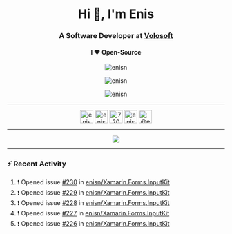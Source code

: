 <h1 align="center">Hi 👋, I'm Enis</h1>
<h3 align="center">A Software Developer at <a href="https://volosoft.com/">Volosoft</a></h3>

<h4 align="center"> I ❤ Open-Source</h4>

<p align="center"> <img src="https://komarev.com/ghpvc/?username=enisn" alt="enisn" /> </p>

<p align="center">
<img src="https://github-readme-stats.vercel.app/api/top-langs/?username=enisn&layout=compact" alt="enisn" />
</p>

<p align="center">
<img src="https://github-readme-stats.vercel.app/api?username=enisn&show_icons=true&count_private=true" alt="enisn" />
</p>

<hr />

<p align="center">
<a href="https://dev.to/enisn" target="blank"><img align="center" src="https://cdn.jsdelivr.net/npm/simple-icons@3.0.1/icons/dev-dot-to.svg" alt="enisn" height="30" width="30" /></a>
<a href="https://twitter.com/enisnecipoglu" target="blank"><img align="center" src="https://cdn.jsdelivr.net/npm/simple-icons@3.0.1/icons/twitter.svg" alt="enisnecipoglu" height="30" width="30" /></a>
<a href="https://stackoverflow.com/users/7200126" target="blank"><img align="center" src="https://cdn.jsdelivr.net/npm/simple-icons@3.0.1/icons/stackoverflow.svg" alt="7200126" height="30" width="30" /></a>
<a href="https://instagram.com/enisnecipoglu" target="blank"><img align="center" src="https://cdn.jsdelivr.net/npm/simple-icons@3.0.1/icons/instagram.svg" alt="enisnecipoglu" height="30" width="30" /></a>
<a href="https://medium.com/@enis.necipoglu" target="blank"><img align="center" src="https://cdn.jsdelivr.net/npm/simple-icons@3.0.1/icons/medium.svg" alt="@enis.necipoglu" height="30" width="30" /></a>
</p>

<hr />

<p align="center">
  <a href="https://spotify-github-profile.vercel.app/api/view?uid=enis.necipoglu&redirect=true">
    <img src="https://spotify-github-profile.vercel.app/api/view?uid=enis.necipoglu&cover_image=true&theme=default" />
  </a>
</p>
<hr />

### :zap: Recent Activity

<!--START_SECTION:activity-->
1. ❗️ Opened issue [#230](https://github.com/enisn/Xamarin.Forms.InputKit/issues/230) in [enisn/Xamarin.Forms.InputKit](https://github.com/enisn/Xamarin.Forms.InputKit)
2. ❗️ Opened issue [#229](https://github.com/enisn/Xamarin.Forms.InputKit/issues/229) in [enisn/Xamarin.Forms.InputKit](https://github.com/enisn/Xamarin.Forms.InputKit)
3. ❗️ Opened issue [#228](https://github.com/enisn/Xamarin.Forms.InputKit/issues/228) in [enisn/Xamarin.Forms.InputKit](https://github.com/enisn/Xamarin.Forms.InputKit)
4. ❗️ Opened issue [#227](https://github.com/enisn/Xamarin.Forms.InputKit/issues/227) in [enisn/Xamarin.Forms.InputKit](https://github.com/enisn/Xamarin.Forms.InputKit)
5. ❗️ Opened issue [#226](https://github.com/enisn/Xamarin.Forms.InputKit/issues/226) in [enisn/Xamarin.Forms.InputKit](https://github.com/enisn/Xamarin.Forms.InputKit)
<!--END_SECTION:activity-->
